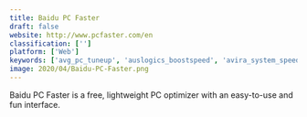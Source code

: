 ```yaml
---
title: Baidu PC Faster
draft: false 
website: http://www.pcfaster.com/en
classification: ['']
platform: ['Web']
keywords: ['avg_pc_tuneup', 'auslogics_boostspeed', 'avira_system_speedup', 'baidu_wifi_hotspot', 'bleachbit', 'ccleaner', 'clean_master', 'comodo_system_utilities', 'ostoto_hotspot', 'onyx_by_titanium', 'pcboost', 'pegasun_system_utilities', 'privazer', 'puran_utilities', 'slimcleaner', 'system_mechanic', 'system_ninja', 'toolwiz_care', 'wise_care_365', 'wise_disk_cleaner', 'jv16_powertools']
image: 2020/04/Baidu-PC-Faster.png
---
```

Baidu PC Faster is a free, lightweight PC optimizer with an easy-to-use and fun interface.